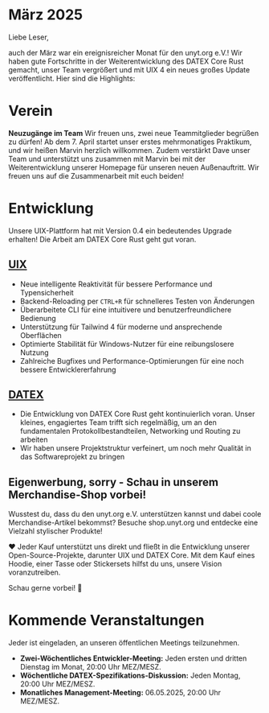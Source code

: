 # März 2025

Liebe Leser,

auch der März war ein ereignisreicher Monat für den unyt.org e.V.!
Wir haben gute Fortschritte in der Weiterentwicklung des DATEX Core Rust gemacht, unser Team vergrößert und mit UIX 4 ein neues großes Update veröffentlicht. Hier sind die Highlights:

# Verein

**Neuzugänge im Team**
Wir freuen uns, zwei neue Teammitglieder begrüßen zu dürfen!
Ab dem 7. April startet unser erstes mehrmonatiges Praktikum, und wir heißen Marvin herzlich willkommen. Zudem verstärkt Dave unser Team und unterstützt uns zusammen mit Marvin bei mit der Weiterentwicklung unserer Homepage für unseren neuen Außenauftritt.
Wir freuen uns auf die Zusammenarbeit mit euch beiden!

# Entwicklung
Unsere UIX-Plattform hat mit Version 0.4 ein bedeutendes Upgrade erhalten! Die Arbeit am DATEX Core Rust geht gut voran.

## [UIX](https://github.com/unyt-org/uix/pulls?q=is:closed%20created:2025-02-01..2025-03-01)
* Neue intelligente Reaktivität für bessere Performance und Typensicherheit
* Backend-Reloading per `CTRL+R` für schnelleres Testen von Änderungen
* Überarbeitete CLI für eine intuitivere und benutzerfreundlichere Bedienung
* Unterstützung für Tailwind 4 für moderne und ansprechende Oberflächen
* Optimierte Stabilität für Windows-Nutzer für eine reibungslosere Nutzung
* Zahlreiche Bugfixes und Performance-Optimierungen für eine noch bessere Entwicklererfahrung

## [DATEX](https://github.com/unyt-org/datex-core-js-legacy/pulls?q=is:closed%20created:2025-01-01..2025-02-01)
* Die Entwicklung von DATEX Core Rust geht kontinuierlich voran. Unser kleines, engagiertes Team trifft sich regelmäßig, um an den fundamentalen Protokollbestandteilen, Networking und Routing zu arbeiten
* Wir haben unsere Projektstruktur verfeinert, um noch mehr Qualität in das Softwareprojekt zu bringen

## Eigenwerbung, sorry - Schau in unserem Merchandise-Shop vorbei!
Wusstest du, dass du den unyt.org e.V. unterstützen kannst und dabei coole Merchandise-Artikel bekommst? Besuche shop.unyt.org und entdecke eine Vielzahl stylischer Produkte!

❤️ Jeder Kauf unterstützt uns direkt und fließt in die Entwicklung unserer Open-Source-Projekte, darunter UIX und DATEX Core. Mit dem Kauf eines Hoodie, einer Tasse oder Stickersets hilfst du uns, unsere Vision voranzutreiben.

Schau gerne vorbei! 🚀

# Kommende Veranstaltungen

Jeder ist eingeladen, an unseren öffentlichen Meetings teilzunehmen.

* **Zwei-Wöchentliches Entwickler-Meeting:** Jeden ersten und dritten Dienstag im Monat, 20:00 Uhr MEZ/MESZ.
* **Wöchentliche DATEX-Spezifikations-Diskussion:** Jeden Montag, 20:00 Uhr MEZ/MESZ.
* **Monatliches Management-Meeting:** 06.05.2025, 20:00 Uhr MEZ/MESZ.

